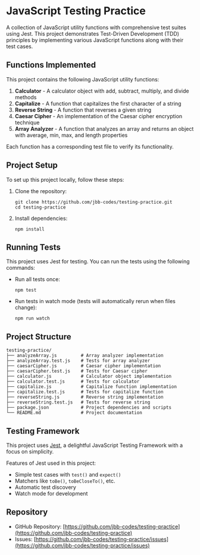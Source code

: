 # JavaScript Testing Practice

A collection of JavaScript utility functions with comprehensive test suites using Jest. This project demonstrates Test-Driven Development (TDD) principles by implementing various JavaScript functions along with their test cases.

## Functions Implemented

This project contains the following JavaScript utility functions:

1. **Calculator** - A calculator object with add, subtract, multiply, and divide methods
2. **Capitalize** - A function that capitalizes the first character of a string
3. **Reverse String** - A function that reverses a given string
4. **Caesar Cipher** - An implementation of the Caesar cipher encryption technique
5. **Array Analyzer** - A function that analyzes an array and returns an object with average, min, max, and length properties

Each function has a corresponding test file to verify its functionality.

## Project Setup

To set up this project locally, follow these steps:

1. Clone the repository:
   ```
   git clone https://github.com/jbb-codes/testing-practice.git
   cd testing-practice
   ```

2. Install dependencies:
   ```
   npm install
   ```

## Running Tests

This project uses Jest for testing. You can run the tests using the following commands:

- Run all tests once:
  ```
  npm test
  ```

- Run tests in watch mode (tests will automatically rerun when files change):
  ```
  npm run watch
  ```

## Project Structure

```
testing-practice/
├── analyzeArray.js         # Array analyzer implementation
├── analyzeArray.test.js    # Tests for array analyzer
├── caesarCipher.js         # Caesar cipher implementation
├── caesarCipher.test.js    # Tests for Caesar cipher
├── calculator.js           # Calculator object implementation
├── calculator.test.js      # Tests for calculator
├── capitalize.js           # Capitalize function implementation
├── capitalize.test.js      # Tests for capitalize function
├── reverseString.js        # Reverse string implementation
├── reverseString.test.js   # Tests for reverse string
├── package.json            # Project dependencies and scripts
└── README.md               # Project documentation
```

## Testing Framework

This project uses [Jest](https://jestjs.io/), a delightful JavaScript Testing Framework with a focus on simplicity.

Features of Jest used in this project:
- Simple test cases with `test()` and `expect()`
- Matchers like `toBe()`, `toBeCloseTo()`, etc.
- Automatic test discovery
- Watch mode for development

## Repository

- GitHub Repository: [https://github.com/jbb-codes/testing-practice](https://github.com/jbb-codes/testing-practice)
- Issues: [https://github.com/jbb-codes/testing-practice/issues](https://github.com/jbb-codes/testing-practice/issues)
